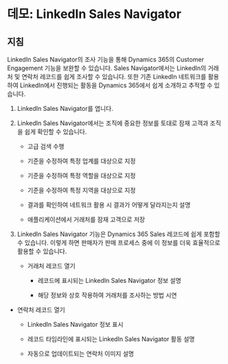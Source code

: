 ﻿---
demo:
    title: '데모: LinkedIn Sales Navigator'
    module: '모듈 2: Dynamics 365 Sales의 기본 사항 파악'
---

# 데모: LinkedIn Sales Navigator

## 지침

LinkedIn Sales Navigator의 조사 기능을 통해 Dynamics 365의 Customer Engagement 기능을 보완할 수 있습니다. Sales Navigator에서는 LinkedIn의 거래처 및 연락처 레코드를 쉽게 조사할 수 있습니다. 또한 기존 LinkedIn 네트워크를 활용하여 LinkedIn에서 진행되는 활동을 Dynamics 365에서 쉽게 소개하고 추적할 수 있습니다. 

1. LinkedIn Sales Navigator를 엽니다. 

2. LinkedIn Sales Navigator에서는 조직에 중요한 정보를 토대로 잠재 고객과 조직을 쉽게 확인할 수 있습니다. 

	- 고급 검색 수행

	- 기준을 수정하여 특정 업계를 대상으로 지정

	- 기준을 수정하여 특정 역할을 대상으로 지정

	- 기준을 수정하여 특정 지역을 대상으로 지정 

	- 결과를 확인하여 네트워크 활용 시 결과가 어떻게 달라지는지 설명 

	- 애플리케이션에서 거래처를 잠재 고객으로 저장 

3. LinkedIn Sales Navigator 기능은 Dynamics 365 Sales 레코드에 쉽게 포함할 수 있습니다. 이렇게 하면 판매자가 판매 프로세스 중에 이 정보를 더욱 효율적으로 활용할 수 있습니다. 

	- 거래처 레코드 열기

		- 레코드에 표시되는 LinkedIn Sales Navigator 정보 설명

		- 해당 정보와 상호 작용하여 거래처를 조사하는 방법 시연 

- 연락처 레코드 열기

	- LinkedIn Sales Navigator 정보 표시

	- 레코드 타임라인에 표시되는 LinkedIn Sales Navigator 활동 설명

	- 자동으로 업데이트되는 연락처 이미지 설명 
